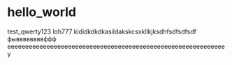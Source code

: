 # hello_world
test_qwerty123
loh777
kididkdkdkasildakskcsxkllkjksdhfsdfsdfsdf
фыввввввввффф
еееееееееееееееееееееееееееееееееееееееееееееееееееееееееееееу
